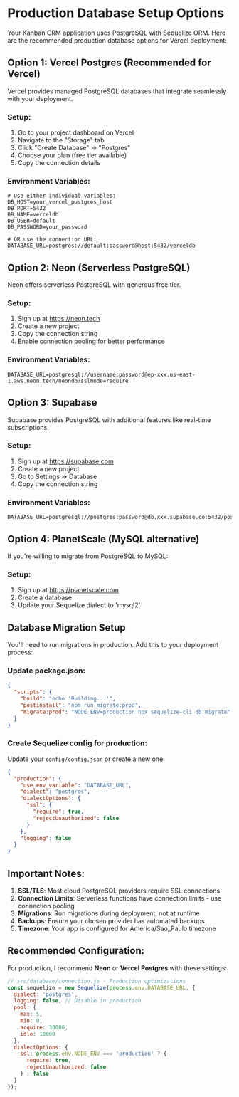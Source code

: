 # Production Database Setup Options

Your Kanban CRM application uses PostgreSQL with Sequelize ORM. Here are the recommended production database options for Vercel deployment:

## Option 1: Vercel Postgres (Recommended for Vercel)

Vercel provides managed PostgreSQL databases that integrate seamlessly with your deployment.

### Setup:
1. Go to your project dashboard on Vercel
2. Navigate to the "Storage" tab
3. Click "Create Database" → "Postgres"
4. Choose your plan (free tier available)
5. Copy the connection details

### Environment Variables:
```env
# Use either individual variables:
DB_HOST=your_vercel_postgres_host
DB_PORT=5432
DB_NAME=verceldb
DB_USER=default
DB_PASSWORD=your_password

# OR use the connection URL:
DATABASE_URL=postgres://default:password@host:5432/verceldb
```

## Option 2: Neon (Serverless PostgreSQL)

Neon offers serverless PostgreSQL with generous free tier.

### Setup:
1. Sign up at https://neon.tech
2. Create a new project
3. Copy the connection string
4. Enable connection pooling for better performance

### Environment Variables:
```env
DATABASE_URL=postgresql://username:password@ep-xxx.us-east-1.aws.neon.tech/neondb?sslmode=require
```

## Option 3: Supabase

Supabase provides PostgreSQL with additional features like real-time subscriptions.

### Setup:
1. Sign up at https://supabase.com
2. Create a new project
3. Go to Settings → Database
4. Copy the connection string

### Environment Variables:
```env
DATABASE_URL=postgresql://postgres:password@db.xxx.supabase.co:5432/postgres
```

## Option 4: PlanetScale (MySQL alternative)

If you're willing to migrate from PostgreSQL to MySQL:

### Setup:
1. Sign up at https://planetscale.com
2. Create a database
3. Update your Sequelize dialect to 'mysql2'

## Database Migration Setup

You'll need to run migrations in production. Add this to your deployment process:

### Update package.json:
```json
{
  "scripts": {
    "build": "echo 'Building...'",
    "postinstall": "npm run migrate:prod",
    "migrate:prod": "NODE_ENV=production npx sequelize-cli db:migrate"
  }
}
```

### Create Sequelize config for production:
Update your `config/config.json` or create a new one:

```json
{
  "production": {
    "use_env_variable": "DATABASE_URL",
    "dialect": "postgres",
    "dialectOptions": {
      "ssl": {
        "require": true,
        "rejectUnauthorized": false
      }
    },
    "logging": false
  }
}
```

## Important Notes:

1. **SSL/TLS**: Most cloud PostgreSQL providers require SSL connections
2. **Connection Limits**: Serverless functions have connection limits - use connection pooling
3. **Migrations**: Run migrations during deployment, not at runtime
4. **Backups**: Ensure your chosen provider has automated backups
5. **Timezone**: Your app is configured for America/Sao_Paulo timezone

## Recommended Configuration:

For production, I recommend **Neon** or **Vercel Postgres** with these settings:

```javascript
// src/database/connection.js - Production optimizations
const sequelize = new Sequelize(process.env.DATABASE_URL, {
  dialect: 'postgres',
  logging: false, // Disable in production
  pool: {
    max: 5,
    min: 0,
    acquire: 30000,
    idle: 10000
  },
  dialectOptions: {
    ssl: process.env.NODE_ENV === 'production' ? {
      require: true,
      rejectUnauthorized: false
    } : false
  }
});
```